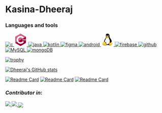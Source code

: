 # Kasina-Dheeraj

### **Languages and tools**

<p align="left">
  <a href="https://en.cppreference.com/w/c" target="_blank">  
    <img src="https://cdn.jsdelivr.net/gh/devicons/devicon/icons/c/c-original.svg"  alt="c" width="40" height="40" />
  </a>
  <a href="https://en.cppreference.com/w/" target="_blank"> 
  <img src="https://raw.githubusercontent.com/devicons/devicon/master/icons/cplusplus/cplusplus-original.svg" alt="cplusplus" width="40" height="40"/> 
  </a>
  <a href="https://docs.oracle.com/javase/7/docs/api/" target="_blank"> 
    <img src="https://cdn.jsdelivr.net/gh/devicons/devicon/icons/java/java-original-wordmark.svg" alt="java" width="40" height="40"/> 
  </a>
  <a href="https://kotlinlang.org/docs/home.html" target="_blank"> 
    <img src="https://cdn.jsdelivr.net/gh/devicons/devicon/icons/kotlin/kotlin-original.svg" alt="kotlin" width="35"  height="35"/> 
  </a>
  <a href="https://www.figma.com/@kasinadheeraj" target="_blank">  
    <img src="https://cdn.jsdelivr.net/gh/devicons/devicon/icons/figma/figma-original.svg"  alt="figma" width="40" height="40" />
  </a>
  <a href="https://www.android.com/intl/en_in/" target="_blank">  
    <img src="https://cdn.jsdelivr.net/gh/devicons/devicon/icons/android/android-plain-wordmark.svg" alt="android" width="40" height="40" />
  </a>
  <a href="https://www.linux.org/" target="_blank"> 
    <img src="https://raw.githubusercontent.com/devicons/devicon/master/icons/linux/linux-original.svg" alt="linux" width="40" height="40"/> 
  </a>
  <a href="https://firebase.google.com/" target="_blank"> 
    <img src="https://cdn.jsdelivr.net/gh/devicons/devicon/icons/firebase/firebase-plain.svg" alt="firebase" width="40" height="40"/> 
  </a>
  <a href="https://github.com/KasinaDheeraj" target="_blank"> 
    <img src="https://cdn.jsdelivr.net/gh/devicons/devicon/icons/github/github-original.svg" alt="github" width="40" height="40"/> 
  </a>
  <a href="https://www.mysql.com/" target="_blank"> 
    <img src="https://cdn.jsdelivr.net/gh/devicons/devicon/icons/mysql/mysql-original-wordmark.svg" alt="MySQL" width="45" height="45"/> 
  </a>
  <a href="https://www.mongodb.com/" target="_blank"> 
    <img src="https://cdn.jsdelivr.net/gh/devicons/devicon/icons/mongodb/mongodb-original-wordmark.svg" alt="mongoDB" width="45" height="45"/> 
  </a>  
</p>




[![trophy](https://github-profile-trophy.vercel.app/?username=KasinaDheeraj&theme=buddhism)](https://github.com/ryo-ma/github-profile-trophy)

[![Dheeraj's GitHub stats](https://github-readme-stats.vercel.app/api?username=KasinaDheeraj&show_icons=true&theme=midnight-purple)](https://github.com/anuraghazra/github-readme-stats) &nbsp; &nbsp;<!--[![Top Langs](https://github-readme-stats.vercel.app/api/top-langs/?username=KasinaDheeraj&theme=midnight-purple&langs_count=10)](https://github.com/anuraghazra/github-readme-stats)-->




[![Readme Card](https://github-readme-stats.vercel.app/api/pin/?username=KasinaDheeraj&repo=DetectO&show_owner=true&theme=vision-friendly-dark)](https://github.com/KasinaDheeraj/DetectO)
[![Readme Card](https://github-readme-stats.vercel.app/api/pin/?username=KasinaDheeraj&repo=NEWSDROP&show_owner=true&theme=vision-friendly-dark)](https://github.com/KasinaDheeraj/NEWSDROP)
[![Readme Card](https://github-readme-stats.vercel.app/api/pin/?username=KasinaDheeraj&repo=Pedometer&show_owner=true&theme=vision-friendly-dark)](https://github.com/KasinaDheeraj/Pedometer)

### *Contributor in*:
<a href="https://github.com/commons-app/apps-android-commons">
  <img align="bottom" src="https://github-readme-stats.vercel.app/api/pin/?username=commons-app&repo=apps-android-commons&show_owner=true&theme=vision-friendly-dark" />
</a>
<a href="https://github.com/ankidroid/Anki-Android">
  <img align="bottom" src="https://github-readme-stats.vercel.app/api/pin/?username=ankidroid&repo=Anki-Android&show_owner=true&theme=vision-friendly-dark" />
</a>
<a href="https://github.com/TheLastProject/Catima">
  <img align="center" src="https://github-readme-stats.vercel.app/api/pin/?username=TheLastProject&repo=Catima&show_owner=true&theme=vision-friendly-dark" />
</a>


